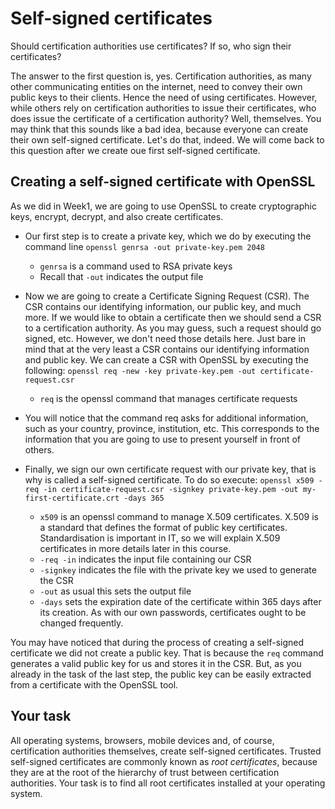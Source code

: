 # Self-signed certificates

Should certification authorities use certificates? If so, who sign their certificates?

The answer to the first question is, yes. Certification authorities, as many other communicating entities on the internet, need to convey their own public keys to their clients. Hence the need of using certificates. However, while others rely on certification authorities to issue their certificates, who does issue the certificate of a certification authority? Well, themselves. You may think that this sounds like a bad idea, because everyone can create their own self-signed certificate. Let's do that, indeed. We will come back to this question after we create oue first self-signed certificate.

## Creating a self-signed certificate with OpenSSL

As we did in Week1, we are going to use OpenSSL to create cryptographic keys, encrypt, decrypt, and also create certificates. 

* Our first step is to create a private key, which we do by executing the command line `openssl genrsa -out private-key.pem 2048`

    - `genrsa` is a command used to RSA private keys
    - Recall that `-out` indicates the output file

* Now we are going to create a Certificate Signing Request (CSR). The CSR contains our identifying information, our public key, and much more. If we would like to obtain a certificate then we should send a CSR to a certification authority. As you may guess, such a request should go signed, etc. However, we don't need those details here. Just bare in mind that at the very least a CSR contains our identifying information and public key. We can create a CSR with OpenSSL by executing the following: `openssl req -new -key private-key.pem -out certificate-request.csr`
    - `req` is the openssl command that manages certificate requests
* You will notice that the command req asks for additional information, such as your country, province, institution, etc. This corresponds to the information that you are going to use to present yourself in front of others. 
* Finally, we sign our own certificate request with our private key, that is why is called a self-signed certificate. To do so execute: `openssl x509 -req -in certificate-request.csr -signkey private-key.pem -out my-first-certificate.crt -days 365`

    - `x509` is an openssl command to manage X.509 certificates. X.509 is a standard that defines the format of public key certificates. Standardisation is important in IT, so we will explain X.509 certificates in more details later in this course.
    - `-req -in` indicates the input file containing our CSR
    - `-signkey` indicates the file with the private key we used to generate the CSR
    - `-out` as usual this sets the output file
    - `-days` sets the expiration date of the certificate within 365 days after its creation. As with our own passwords, certificates ought to be changed frequently. 

You may have noticed that during the process of creating a self-signed certificate we did not create a public key. That is because the `req` command generates a valid public key for us and stores it in the CSR. But, as you already in the task of the last step, the public key can be easily extracted from a certificate with the OpenSSL tool. 

## Your task

All operating systems, browsers, mobile devices and, of course, certification authorities themselves, create self-signed certificates. Trusted self-signed certificates are commonly known as *root certificates*, because they are at the root of the hierarchy of trust between certification authorities. Your task is to find all root certificates installed at your operating system. 

